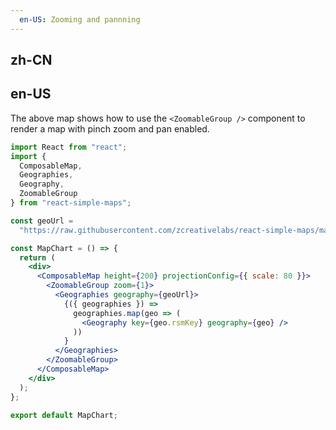 ```yaml
---
  en-US: Zooming and pannning
---
```


## zh-CN


## en-US
The above map shows how to use the `<ZoomableGroup />` component to render a map with pinch zoom and pan enabled.

```jsx
import React from "react";
import {
  ComposableMap,
  Geographies,
  Geography,
  ZoomableGroup
} from "react-simple-maps";

const geoUrl =
  "https://raw.githubusercontent.com/zcreativelabs/react-simple-maps/master/topojson-maps/world-110m.json";

const MapChart = () => {
  return (
    <div>
      <ComposableMap height={200} projectionConfig={{ scale: 80 }}>
        <ZoomableGroup zoom={1}>
          <Geographies geography={geoUrl}>
            {({ geographies }) =>
              geographies.map(geo => (
                <Geography key={geo.rsmKey} geography={geo} />
              ))
            }
          </Geographies>
        </ZoomableGroup>
      </ComposableMap>
    </div>
  );
};

export default MapChart;
```
